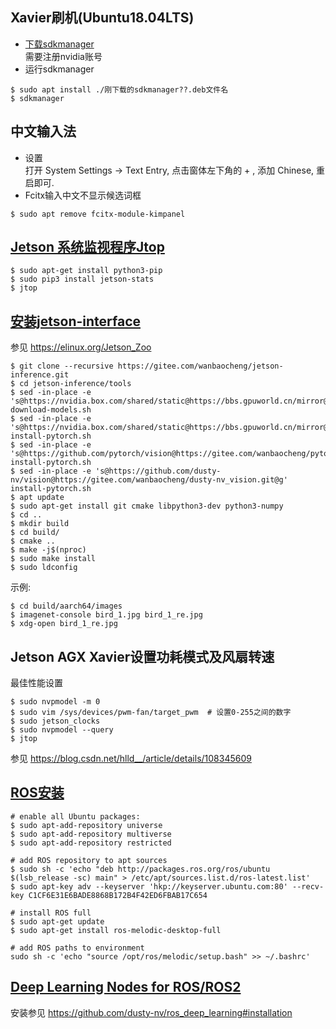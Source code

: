 ## Xavier刷机(Ubuntu18.04LTS)
- [下载sdkmanager](https://developer.nvidia.com/embedded/jetpack)  
  需要注册nvidia账号  
- 运行sdkmanager
```shell script
$ sudo apt install ./刚下载的sdkmanager??.deb文件名
$ sdkmanager
```
## 中文输入法
- 设置  
打开 System Settings -> Text Entry, 点击窗体左下角的 + , 添加 Chinese, 重启即可.
- Fcitx输入中文不显示候选词框  
```shell script
$ sudo apt remove fcitx-module-kimpanel
```
## [Jetson 系统监视程序Jtop](https://www.jianshu.com/p/497a9f6e34fd)
```shell script
$ sudo apt-get install python3-pip
$ sudo pip3 install jetson-stats
$ jtop
```
## [安装jetson-interface](https://blog.csdn.net/weixin_44457020/article/details/106951508)
参见 https://elinux.org/Jetson_Zoo
```shell script
$ git clone --recursive https://gitee.com/wanbaocheng/jetson-inference.git
$ cd jetson-inference/tools
$ sed -in-place -e 's@https://nvidia.box.com/shared/static@https://bbs.gpuworld.cn/mirror@g' download-models.sh
$ sed -in-place -e 's@https://nvidia.box.com/shared/static@https://bbs.gpuworld.cn/mirror@g' install-pytorch.sh
$ sed -in-place -e 's@https://github.com/pytorch/vision@https://gitee.com/wanbaocheng/pytorch_vision.git@g' install-pytorch.sh
$ sed -in-place -e 's@https://github.com/dusty-nv/vision@https://gitee.com/wanbaocheng/dusty-nv_vision.git@g' install-pytorch.sh
$ apt update
$ sudo apt-get install git cmake libpython3-dev python3-numpy
$ cd ..
$ mkdir build
$ cd build/
$ cmake ..
$ make -j$(nproc)
$ sudo make install
$ sudo ldconfig
```
示例:
```shell script
$ cd build/aarch64/images
$ imagenet-console bird_1.jpg bird_1_re.jpg
$ xdg-open bird_1_re.jpg
```
## Jetson AGX Xavier设置功耗模式及风扇转速
最佳性能设置
```shell script
$ sudo nvpmodel -m 0
$ sudo vim /sys/devices/pwm-fan/target_pwm  # 设置0-255之间的数字
$ sudo jetson_clocks
$ sudo nvpmodel --query
$ jtop
```
参见 https://blog.csdn.net/hlld__/article/details/108345609
## [ROS安装](https://elinux.org/Jetson_Zoo#ROS)
```shell script
# enable all Ubuntu packages:
$ sudo apt-add-repository universe
$ sudo apt-add-repository multiverse
$ sudo apt-add-repository restricted

# add ROS repository to apt sources
$ sudo sh -c 'echo "deb http://packages.ros.org/ros/ubuntu $(lsb_release -sc) main" > /etc/apt/sources.list.d/ros-latest.list'
$ sudo apt-key adv --keyserver 'hkp://keyserver.ubuntu.com:80' --recv-key C1CF6E31E6BADE8868B172B4F42ED6FBAB17C654

# install ROS full
$ sudo apt-get update
$ sudo apt-get install ros-melodic-desktop-full

# add ROS paths to environment
sudo sh -c 'echo "source /opt/ros/melodic/setup.bash" >> ~/.bashrc'
```
## [Deep Learning Nodes for ROS/ROS2](https://github.com/dusty-nv/ros_deep_learning)
安装参见 https://github.com/dusty-nv/ros_deep_learning#installation

